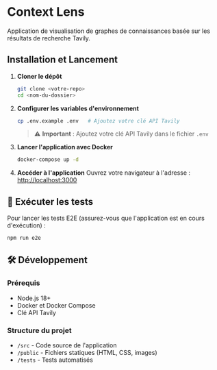 # Context Lens

Application de visualisation de graphes de connaissances basée sur les résultats de recherche Tavily.

## Installation et Lancement

1. **Cloner le dépôt**
   ```bash
   git clone <votre-repo>
   cd <nom-du-dossier>
   ```

2. **Configurer les variables d'environnement**
   ```bash
   cp .env.example .env   # Ajoutez votre clé API Tavily
   ```
   
   > ⚠️ **Important** : Ajoutez votre clé API Tavily dans le fichier `.env`

3. **Lancer l'application avec Docker**
   ```bash
   docker-compose up -d
   ```

4. **Accéder à l'application**
   Ouvrez votre navigateur à l'adresse : [http://localhost:3000](http://localhost:3000)

## 🧪 Exécuter les tests

Pour lancer les tests E2E (assurez-vous que l'application est en cours d'exécution) :

```bash
npm run e2e
```

## 🛠️ Développement

### Prérequis

- Node.js 18+
- Docker et Docker Compose
- Clé API Tavily

### Structure du projet

- `/src` - Code source de l'application
- `/public` - Fichiers statiques (HTML, CSS, images)
- `/tests` - Tests automatisés
